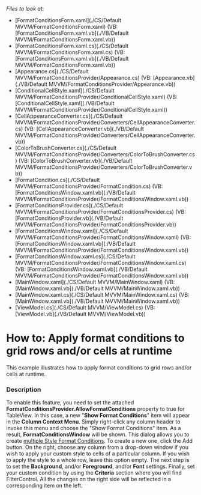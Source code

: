 <!-- default file list -->
*Files to look at*:

* [FormatConditionsForm.xaml](./CS/Default MVVM/FormatConditionsForm.xaml) (VB: [FormatConditionsForm.xaml.vb](./VB/Default MVVM/FormatConditionsForm.xaml.vb))
* [FormatConditionsForm.xaml.cs](./CS/Default MVVM/FormatConditionsForm.xaml.cs) (VB: [FormatConditionsForm.xaml.vb](./VB/Default MVVM/FormatConditionsForm.xaml.vb))
* [Appearance.cs](./CS/Default MVVM/FormatConditionsProvider/Appearance.cs) (VB: [Appearance.vb](./VB/Default MVVM/FormatConditionsProvider/Appearance.vb))
* [ConditionalCellStyle.xaml](./CS/Default MVVM/FormatConditionsProvider/ConditionalCellStyle.xaml) (VB: [ConditionalCellStyle.xaml](./VB/Default MVVM/FormatConditionsProvider/ConditionalCellStyle.xaml))
* [CellAppearanceConverter.cs](./CS/Default MVVM/FormatConditionsProvider/Converters/CellAppearanceConverter.cs) (VB: [CellAppearanceConverter.vb](./VB/Default MVVM/FormatConditionsProvider/Converters/CellAppearanceConverter.vb))
* [ColorToBrushConverter.cs](./CS/Default MVVM/FormatConditionsProvider/Converters/ColorToBrushConverter.cs) (VB: [ColorToBrushConverter.vb](./VB/Default MVVM/FormatConditionsProvider/Converters/ColorToBrushConverter.vb))
* [FormatCondition.cs](./CS/Default MVVM/FormatConditionsProvider/FormatCondition.cs) (VB: [FormatConditionsWindow.xaml.vb](./VB/Default MVVM/FormatConditionsProvider/FormatConditionsWindow.xaml.vb))
* [FormatConditionsProvider.cs](./CS/Default MVVM/FormatConditionsProvider/FormatConditionsProvider.cs) (VB: [FormatConditionsProvider.vb](./VB/Default MVVM/FormatConditionsProvider/FormatConditionsProvider.vb))
* [FormatConditionsWindow.xaml](./CS/Default MVVM/FormatConditionsProvider/FormatConditionsWindow.xaml) (VB: [FormatConditionsWindow.xaml.vb](./VB/Default MVVM/FormatConditionsProvider/FormatConditionsWindow.xaml.vb))
* [FormatConditionsWindow.xaml.cs](./CS/Default MVVM/FormatConditionsProvider/FormatConditionsWindow.xaml.cs) (VB: [FormatConditionsWindow.xaml.vb](./VB/Default MVVM/FormatConditionsProvider/FormatConditionsWindow.xaml.vb))
* [MainWindow.xaml](./CS/Default MVVM/MainWindow.xaml) (VB: [MainWindow.xaml.vb](./VB/Default MVVM/MainWindow.xaml.vb))
* [MainWindow.xaml.cs](./CS/Default MVVM/MainWindow.xaml.cs) (VB: [MainWindow.xaml.vb](./VB/Default MVVM/MainWindow.xaml.vb))
* [ViewModel.cs](./CS/Default MVVM/ViewModel.cs) (VB: [ViewModel.vb](./VB/Default MVVM/ViewModel.vb))
<!-- default file list end -->
# How to: Apply format conditions to grid rows and/or cells at runtime


<p>This example illustrates how to apply format conditions to grid rows and/or cells at runtime.</p>


<h3>Description</h3>

<p>To enable this feature, you need to set the attached <strong>FormatConditionsProvider.AllowFormatConditions</strong> property to true for TableView. In this case, a new "<strong>Show Format Conditions</strong>" item will appear in the <strong>Column Context Menu</strong>. Simply right-click any column header to invoke this menu and choose the "Show Format Conditions" item. As a result, <strong>FormatConditionsWindow</strong> will be shown. This dialog allows you to create <u>multiple Style Format Conditions</u>. To create a new one, click the Add button. On the right, choose any column from a drop-down window if you wish to apply your custom style to cells of a particular column. If you wish to apply the style to a whole row, leave this option empty. The next step is to set the <strong>Background</strong>, and/or <strong>Foreground</strong>, and/or <strong>Font</strong> settings. Finally, set your custom condition by using the <strong>Criteria</strong> section where you will find FilterControl. All the changes on the right side will be reflected in a corresponding item on the left.</p>
<p><img data-image="a94d39cc-d16b-4748-8e6d-04efa483db41"></p>

<br/>


